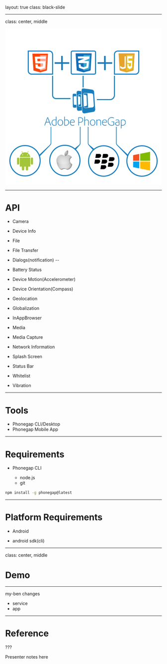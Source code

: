 layout: true
class: black-slide

---

class: center, middle

![](assets/img/intro.png)

---

# API

- Camera
- Device Info
- File
- File Transfer
- Dialogs(notification)
--

- Battery Status
- Device Motion(Accelerometer)
- Device Orientation(Compass)
- Geolocation
- Globalization
- InAppBrowser
- Media
- Media Capture
- Network Information
- Splash Screen
- Status Bar
- Whitelist
- Vibration

---

# Tools

- Phonegap CLI/Desktop
- Phonegap Mobile App

---

# Requirements

- Phonegap CLI

  - node.js
  - git

```bash
npm install -g phonegap@latest
```

---

# Platform Requirements

- Android

 - android sdk(cli)

---
class: center, middle
# Demo

---

my-ben changes

- service
- app

---

# Reference


???

Presenter notes here
